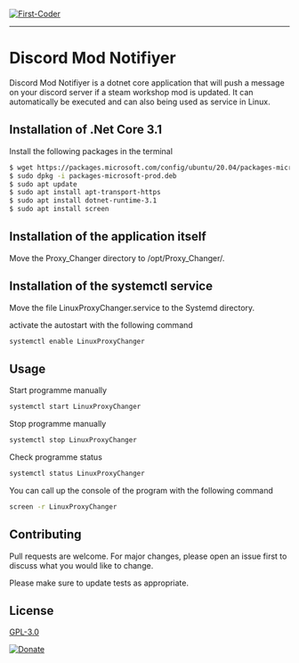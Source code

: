 [![First-Coder](https://first-coder.de/images/logos/LogoFirstCoderDarkHorizontal.png)](https://first-coder.de/)

---

# Discord Mod Notifiyer

Discord Mod Notifiyer is a dotnet core application that will push a message on your discord server if a steam workshop mod is updated. It can automatically be executed and 
can also being used as service in Linux. 

## Installation of .Net Core 3.1

Install the following packages in the terminal

```bash
$ wget https://packages.microsoft.com/config/ubuntu/20.04/packages-microsoft-prod.deb
$ sudo dpkg -i packages-microsoft-prod.deb
$ sudo apt update
$ sudo apt install apt-transport-https
$ sudo apt install dotnet-runtime-3.1
$ sudo apt install screen
```

## Installation of the application itself
Move the Proxy_Changer directory to /opt/Proxy_Changer/.

## Installation of the systemctl service
Move the file LinuxProxyChanger.service to the Systemd directory.

activate the autostart with the following command

```bash
systemctl enable LinuxProxyChanger
```

## Usage

Start programme manually
```bash
systemctl start LinuxProxyChanger
```

Stop programme manually
```bash
systemctl stop LinuxProxyChanger
```

Check programme status
```bash
systemctl status LinuxProxyChanger
```

You can call up the console of the program with the following command

```bash
screen -r LinuxProxyChanger
```
## Contributing
Pull requests are welcome. For major changes, please open an issue first to discuss what you would like to change.

Please make sure to update tests as appropriate.

## License
[GPL-3.0](https://choosealicense.com/licenses/gpl-3.0/)

[![Donate](https://img.shields.io/badge/Donate-PayPal-green.svg)](https://www.paypal.com/donate?hosted_button_id=8PBF4BN7R46TE)
